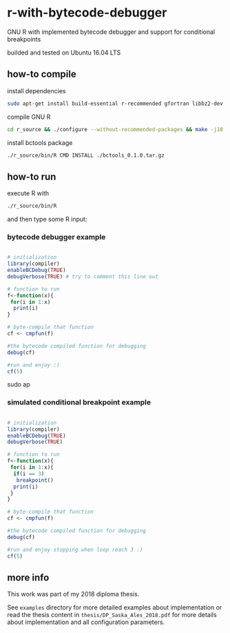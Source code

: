 # r-with-bytecode-debugger

GNU R with implemented bytecode debugger and support for conditional breakpoints

builded and tested on Ubuntu 16.04 LTS

## how-to compile

install dependencies
```bash
sudo apt-get install build-essential r-recommended gfortran libbz2-dev liblzma-dev libpcre3-dev libcurl4-openssl-dev libreadline-dev xorg-dev texinfo subversion
```

<!--
download R recommended package sources
```bash
./r_source/tools/rsync-recommended
```
-->

compile GNU R
```bash
cd r_source && ./configure --without-recommended-packages && make -j10
```

install bctools package
```bash
./r_source/bin/R CMD INSTALL ./bctools_0.1.0.tar.gz
```

## how-to run

execute R with
```bash
./r_source/bin/R
```

and then type some R input:

### bytecode debugger example

```R

# initialization
library(compiler)
enableBCDebug(TRUE)
debugVerbose(TRUE) # try to comment this line out

# function to run
f<-function(x){
 for(i in 1:x)
  print(i)
}

# byte-compile that function
cf <- cmpfun(f)

#the bytecode compiled function for debugging
debug(cf)

#run and enjoy :)
cf(5)

```
sudo ap
### simulated conditional breakpoint example

```R

# initialization
library(compiler)
enableBCDebug(TRUE)
debugVerbose(TRUE)

# function to run
f<-function(x){
 for(i in 1:x){
  if(i == 3)
   breakpoint()
  print(i)
 }
}

# byte-compile that function
cf <- cmpfun(f)

#the bytecode compiled function for debugging
debug(cf)

#run and enjoy stopping when loop reach 3 :)
cf(5)

```

## more info

This work was part of my 2018 diploma thesis.

See `examples` directory for more detailed examples about implementation or read the thesis content in `thesis/DP_Saska_Ales_2018.pdf` for more details about implementation and all configuration parameters.
